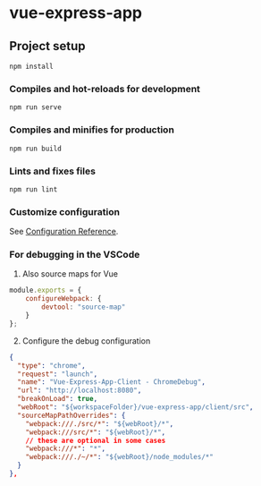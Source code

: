 # vue-express-app

## Project setup
```
npm install
```

### Compiles and hot-reloads for development
```
npm run serve
```

### Compiles and minifies for production
```
npm run build
```

### Lints and fixes files
```
npm run lint
```

### Customize configuration
See [Configuration Reference](https://cli.vuejs.org/config/).

### For debugging in the VSCode

1. Also source maps for Vue

```js
module.exports = {
    configureWebpack: {
        devtool: "source-map"
    }
};
```

2. Configure the debug configuration

```json
{
  "type": "chrome",
  "request": "launch",
  "name": "Vue-Express-App-Client - ChromeDebug",
  "url": "http://localhost:8080",
  "breakOnLoad": true,
  "webRoot": "${workspaceFolder}/vue-express-app/client/src",
  "sourceMapPathOverrides": {
    "webpack:///./src/*": "${webRoot}/*",
    "webpack:///src/*": "${webRoot}/*",
    // these are optional in some cases
    "webpack:///*": "*",
    "webpack:///./~/*": "${webRoot}/node_modules/*"
  }
},
```
